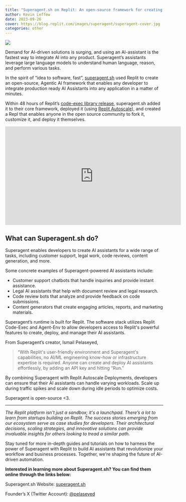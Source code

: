 ```yaml
---
title: "Superagent.sh on Replit: An open-source framework for creating AI-assistants"
author: Kevin Leffew
date: 2023-09-26
cover: https://blog.replit.com/images/superagent/superagent-cover.jpg
categories: other
---
```


![](/images/superagent/superagent-cover.jpg)

Demand for AI-driven solutions is surging, and using an AI-assistant is the fastest way to integrate AI into any product. Superagent’s assistants leverage large language models to understand human language, reason, and perform various tasks.

In the spirit of “idea to software, fast”, [superagent.sh](https://www.superagent.sh/) used Replit to create an open-source, Agentic AI framework that enables any developer to integrate production ready AI Assistants into any application in a matter of minutes.  

Within 48 hours of Replit’s [code-exec library release](https://blog.replit.com/ai-agents-code-execution), superagent.sh added it to their core framework, deployed it (using [Replit Autoscale](https://blog.replit.com/autoscale)), and created a Repl that enables anyone in the open source community to fork it, customize it, and deploy it themselves.

<div style="text-align: center;"><iframe width="560" height="315" src="https://www.youtube.com/embed/_NasF6dFtSg?si=hiBjlJXuH12N87w9" title="YouTube video player" frameborder="0" allow="accelerometer; autoplay; clipboard-write; encrypted-media; gyroscope; picture-in-picture; web-share" allowfullscreen></iframe></div>

## What can Superagent.sh do?

Superagent enables developers to create AI assistants for a wide range of tasks, including customer support, legal work, code reviews, content generation, and more.

Some concrete examples of Superagent-powered AI assistants include:
- Customer support chatbots that handle inquiries and provide instant assistance.
- Legal AI assistants that help with document review and legal research.
- Code review bots that analyze and provide feedback on code submissions.
- Content generators that create engaging articles, reports, and marketing materials.

Superagent’s runtime is built for Replit. The software stack utilizes Replit Code-Exec and Agent-Env to allow developers access to Replit's powerful features to create, deploy, and manage their AI assistants.

From Superagent’s creator, Ismail Pelaseyed, 

> “With Replit's user-friendly environment and Superagent's capabilities, no AI/ML engineering know-how or infrastructure expertise is required. Anyone can create and deploy AI assistants effortlessly, by adding an API key and hitting “Run.”

By combining Superagent with Replit Autoscale Deployments, developers can ensure that their AI assistants can handle varying workloads. Scale up during traffic spikes and scale down during idle periods to optimize costs.

Superagent is open-source <3.

_________________

_The Replit platform isn't just a sandbox; it's a launchpad. There’s a lot to learn from startups building on Replit.  The success stories emerging from our ecosystem serve as case studies for developers. Their architectural decisions, scaling strategies, and innovative solutions can provide invaluable insights for others looking to tread a similar path._

Stay tuned for more in-depth guides and tutorials on how to harness the power of Superagent with Replit to build AI assistants that revolutionize your workflow and business processes. Together, we're shaping the future of AI-driven automation.

**Interested in learning more about Superagent.sh?  You can find them online through the links below:**

Superagent.sh Website: [superagent.sh](https://www.superagent.sh/)

Founder’s X (Twitter Account): [@pelaseyed](https://twitter.com/pelaseyed)

